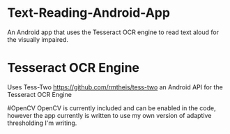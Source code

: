 # Text-Reading-Android-App
An Android app that uses the Tesseract OCR engine to read text aloud for the visually impaired.

# Tesseract OCR Engine
Uses Tess-Two https://github.com/rmtheis/tess-two an Android API for the Tesseract OCR Engine

#OpenCV
OpenCV is currently included and can be enabled in the code, however the app currently is written to use my own version of adaptive thresholding I'm writing.
